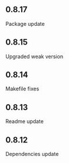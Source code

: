 0.8.17
-----
Package update

0.8.15
-----
Upgraded weak version

0.8.14
-----
Makefile fixes

0.8.13
-----
Readme update

0.8.12
-----
Dependencies update

